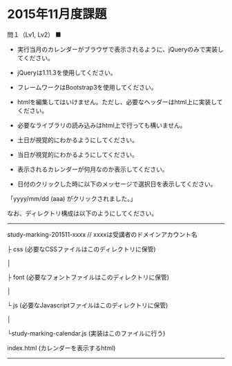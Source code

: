 ﻿# 2015年11月度課題 #

問１（Lv1, Lv2）
■  

- 実行当月のカレンダーがブラウザで表示されるように、jQueryのみで実装してください。

- jQueryは1.11.3を使用してください。

- フレームワークはBootstrap3を使用してください。

- htmlを編集してはいけません。ただし、必要なヘッダーはhtml上に実装してください。

- 必要なライブラリの読み込みはhtml上で行っても構いません。

- 土日が視覚的にわかるようにしてください。

- 当日が視覚的にわかるようにしてください。

- 表示されるカレンダーが何月なのか表示してください。

- 日付のクリックした時に以下のメッセージで選択日を表示してください。

 「yyyy/mm/dd (aaa) がクリックされました。」

 なお、ディレクトリ構成は以下のようにしてください。

-------------------------------------------------------

study-marking-201511-xxxx	// xxxxは受講者のドメインアカウント名

├ css	(必要なCSSファイルはこのディレクトリに保管)

│

├ font	(必要なフォントファイルはこのディレクトリに保管)

│

└ js	(必要なJavascriptファイルはこのディレクトリに保管)

   │

   └study-marking-calendar.js	(実装はこのファイルに行う)

index.html	(カレンダーを表示するhtml)

-------------------------------------------------------